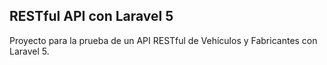 ## RESTful API con Laravel 5

Proyecto para la prueba de un API RESTful de Vehículos y Fabricantes con Laravel 5.